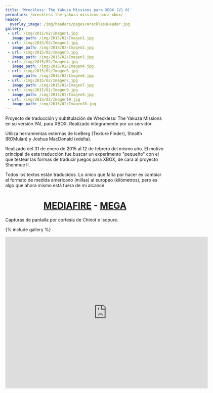 ```yaml
---
title: 'Wreckless: The Yakuza Missions para XBOX (V1.0)'
permalink: /wreckless-the-yakuza-missions-para-xbox/
header:
  overlay_image: /img/headers/pages/WrecklessHeader.jpg
gallery:
 - url: /img/2015/02/Imagen1.jpg
   image_path: /img/2015/02/Imagen1.jpg
 - url: /img/2015/02/Imagen2.jpg
   image_path: /img/2015/02/Imagen2.jpg
 - url: /img/2015/02/Imagen3.jpg
   image_path: /img/2015/02/Imagen3.jpg
 - url: /img/2015/02/Imagen4.jpg
   image_path: /img/2015/02/Imagen4.jpg
 - url: /img/2015/02/Imagen6.jpg
   image_path: /img/2015/02/Imagen6.jpg
 - url: /img/2015/02/Imagen7.jpg
   image_path: /img/2015/02/Imagen7.jpg
 - url: /img/2015/02/Imagen9.jpg
   image_path: /img/2015/02/Imagen9.jpg
 - url: /img/2015/02/Imagen10.jpg
   image_path: /img/2015/02/Imagen10.jpg
---
```

Proyecto de traducción y subtitulación de Wreckless: The Yakuza Missions en su versión 
PAL para XBOX. Realizado íntegramente por un servidor.

Utiliza herramientas externas de IceBerg (Texture Finder), Stealth (ROMulan) y 
Joshua MacDonald (xdelta).

Realizado del 31 de enero de 2015 al 12 de febrero del mismo año. El motivo principal 
de esta traducción fue buscar un experimento "pequeño" con el que testear las formas de 
traducir juegos para XBOX, de cara al proyecto Shenmue II.

Todos los textos están traducidos. Lo único que falta por hacer es cambiar el formato de 
medida americano (millas) al europeo (kilómetros), pero es algo que ahora mismo está fuera 
de mi alcance.

<h1 style="text-align: center;"><strong><a href="http://www.mediafire.com/download/ym6yrzy5t26gd16/WrecklessXBOXEspanol10.7z">MEDIAFIRE</a> - <a href="https://mega.nz/#!wR8wHIRR!l-86I3hnTuFuvCHKDvmjpd7XIU2NP2IpG3sF4omFEVg">MEGA</a></strong></h1>

Capturas de pantalla por cortesía de Chinot e Isopure.

{% include gallery %}

<center><iframe width="640" height="480" src="https://www.youtube-nocookie.com/embed/5iKfqFcTUV4?rel=0" frameborder="0" allow="accelerometer; autoplay; encrypted-media; gyroscope; picture-in-picture" allowfullscreen></iframe></center>
